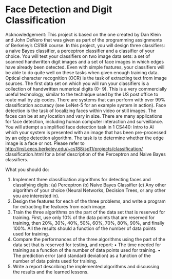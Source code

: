 # Face Detection and Digit Classification
Acknowledgement: This project is based on the one created by Dan Klein and John DeNero that was given as part of the programming assignments of Berkeley’s CS188 course. 
In this project, you will design three classifiers: a naive Bayes classifier, a perceptron classifier and a classifier of your choice. You will test your classifiers on two image 
data sets: a set of scanned handwritten digit images and a set of face images in which edges have already been detected. Even with simple features, your classifiers will be able 
to do quite well on these tasks when given enough training data. Optical character recognition (OCR) is the task of extracting text from image sources. The first data set on 
which you will run your classifiers is a collection of handwritten numerical digits (0- 9). This is a very commercially useful technology, similar to the technique used by the
US post office to route mail by zip codes. There are systems that can perform with over 99% classification accuracy (see LeNet-5 for an example system in action). Face detection
is the task of localizing faces within video or still images. The faces can be at any location and vary in size. There are many applications for face detection, including human 
computer interaction and surveillance. You will attempt a simplified face detection task in 1 CS440: Intro to AI which your system is presented with an image that has been 
pre-processed by an edge detection algorithm. The task is to determine whether the edge image is a face or not. Please refer to http://inst.eecs.berkeley.edu/~cs188/sp11/projects/classification/ classification.html for a brief description of the Perceptron and Naive Bayes classifiers.


What you should do:
1. Implement three classification algorithms for detecting faces and classifying digits:
(a) Perceptron
(b) Naive Bayes Classifier
(c) Any other algorithm of your choice (Neural Networks, Decision Trees, or any other
you are interested in).
2. Design the features for each of the three problems, and write a program for extracting the
features from each image.
3. Train the three algorithms on the part of the data set that is reserved for training. First, use
only 10% of the data points that are reserved for training, then 20%, 30%, 40%, 50%, 60%,
70%, 80%, 90%, and finally 100%. All the results should a function of the number of data
points used for training.
4. Compare the performances of the three algorithms using the part of the data set that is
reserved for testing, and report:
• The time needed for training as a function of the number of data points used for
training.
• The prediction error (and standard deviation) as a function of the number of data
points used for training.
5. Write a report describing the implemented algorithms and discussing the results and the
learned lessons.
